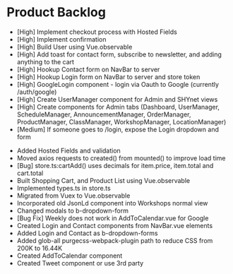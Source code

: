 # Product Backlog
* [High] Implement checkout process with Hosted Fields
* [High] Implement confirmation
* [High] Build User using Vue.observable
* [High] Add toast for contact form, subscribe to newsletter, and adding anything to the cart
* [High] Hookup Contact form on NavBar to server
* [High] Hookup Login form on NavBar to server and store token
* [High] GoogleLogin component - login via Oauth to Google (currently /auth/google)
* [High] Create UserManager component for Admin and SHYnet views
* [High] Create components for Admin tabs (Dashboard, UserManager, ScheduleManager, AnnouncementManager, OrderManager, ProductManager, ClassManager, WorkshopManager, LocationManager)
* [Medium] If someone goes to /login, expose the Login dropdown and form

<a name="1.0.0"></a>
* Added Hosted Fields and validation
* Moved axios requests to created() from mounted() to improve load time
* [Bug] store.ts:cartAdd() uses decimals for item.price, item.total and cart.total
* Built Shopping Cart, and Product List using Vue.observable
* Implemented types.ts in store.ts
* Migrated from Vuex to Vue.observable
* Incorporated old JsonLd component into Workshops normal view
* Changed modals to b-dropdown-form
* [Bug Fix] Weekly does not work in AddToCalendar.vue for Google
* Created Login and Contact components from NavBar.vue elements
* Added Login and Contact as b-dropdown-forms
* Added glob-all purgecss-webpack-plugin path to reduce CSS from 200K to 16.44K
* Created AddToCalendar component
* Created Tweet component or use 3rd party